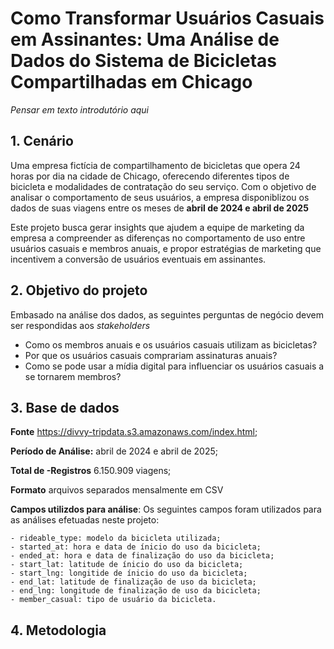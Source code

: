# Como Transformar Usuários Casuais em Assinantes: Uma Análise de Dados do Sistema de Bicicletas Compartilhadas em Chicago

*Pensar em texto introdutório aqui*

## 1. Cenário
  
Uma empresa fictícia de compartilhamento de bicicletas que opera 24 horas por dia na cidade de Chicago, oferecendo diferentes tipos de bicicleta e modalidades de  contratação do seu serviço. Com o objetivo de analisar o comportamento de seus usuários, a empresa disponiblizou os dados de suas viagens entre os meses de **abril de 2024 e abril de 2025** 

Este projeto busca gerar insights que ajudem a equipe de marketing da empresa a compreender as diferenças no comportamento de uso entre usuários casuais e membros anuais, e propor estratégias de marketing que incentivem a conversão de usuários eventuais em assinantes.

## 2. Objetivo do projeto

Embasado na análise dos dados, as seguintes perguntas de negócio devem ser respondidas aos *stakeholders*

- Como os membros anuais e os usuários casuais utilizam as bicicletas?
- Por que os usuários casuais comprariam assinaturas anuais?
- Como se pode usar a mídia digital para influenciar os usuários casuais a se tornarem membros?

## 3. Base de dados

**Fonte** https://divvy-tripdata.s3.amazonaws.com/index.html;

**Período de Análise:** abril de 2024 e abril de 2025;

**Total de -Registros** 6.150.909 viagens; 

**Formato** arquivos separados mensalmente em CSV

**Campos utilizdos para análise**: Os seguintes campos foram utilizados para as análises efetuadas neste projeto:

```
- rideable_type: modelo da bicicleta utilizada; 
- started_at: hora e data de ínicio do uso da bicicleta;
- ended_at: hora e data de finalização do uso da bicicleta;
- start_lat: latitude de ínicio do uso da bicicleta; 
- start_lng: longitide de ínicio do uso da bicicleta;
- end_lat: latitude de finalização de uso da bicicleta;
- end_lng: longitude de finalização de uso da bicicleta; 
- member_casual: tipo de usuário da bicicleta.
```
## 4. Metodologia



